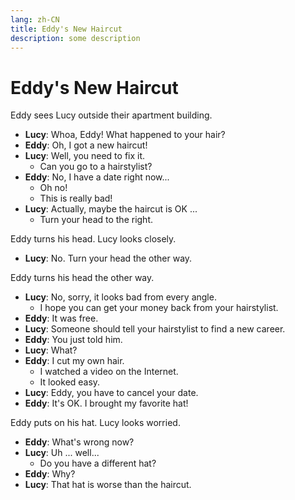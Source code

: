 ```yaml
---
lang: zh-CN
title: Eddy's New Haircut
description: some description
---
```


# Eddy's New Haircut

Eddy sees Lucy outside their apartment building.

- **Lucy**: Whoa, Eddy! What happened to your hair?
- **Eddy**: Oh, I got a new haircut!
- **Lucy**: Well, you need to fix it.
  - Can you go to a hairstylist?
- **Eddy**: No, I have a date right now...
  - Oh no!
  - This is really bad!
- **Lucy**: Actually, maybe the haircut is OK ...
  - Turn your head to the right.

Eddy turns his head. Lucy looks closely.

- **Lucy**: No. Turn your head the other way.

Eddy turns his head the other way.

- **Lucy**: No, sorry, it looks bad from every angle.
  - I hope you can get your money back from your hairstylist.
- **Eddy**: It was free.
- **Lucy**: Someone should tell your hairstylist to find a new career.
- **Eddy**: You just told him.
- **Lucy**: What?
- **Eddy**: I cut my own hair.
  - I watched a video on the Internet.
  - It looked easy.
- **Lucy**: Eddy, you have to cancel your date.
- **Eddy**: It's OK. I brought my favorite hat!

Eddy puts on his hat. Lucy looks worried.

- **Eddy**: What's wrong now?
- **Lucy**: Uh ... well...
  - Do you have a different hat?
- **Eddy**: Why?
- **Lucy**: That hat is worse than the haircut.
